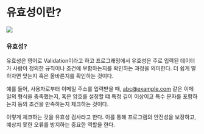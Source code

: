 # 유효성이란?

![](https://velog.velcdn.com/images/chrios99/post/c11b9424-7b8c-42d4-81f0-07e4b02a0a96/image.png)

### 유효성?
유효성은 영어로 Validation이라고 하고 프로그래밍에서 유효성은 주로 입력된 데이터가 사람이 정의한 규칙이나 조건에 부합하는지를 확인하는 과정을 의미한다. 
더 쉽게 말하자면 맞는지 혹은 올바른지를 확인하는 것이다.

예를 들어, 사용자로부터 이메일 주소를 입력받을 때, abc@example.com  같은 이메일의 형식을 충족했는지, 혹은 암호를 설정할 떄 특정 길이 이상이고 특수 문자를 포함하는지 등의 조건을 만족하는지 체크하는 것이다.

이렇게 체크하는 것을 유효성 검사라고 한다. 
이를 통해 프로그램의 안전성을 보장하고, 예상치 못한 오류를 방지하는 중요한 역할을 한다.